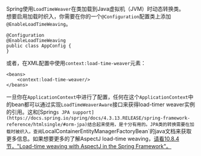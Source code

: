 Spring使用`LoadTimeWeaver`在类加载到Java虚拟机（JVM）时动态转换类。  
想要启用加载时织入，你需要在你的一个`@Configuration`配置类上添加`@EnableLoadTimeWeaving`。

```
@Configuration
@EnableLoadTimeWeaving
public class AppConfig {
}
```
或者，在XML配置中使用`context:load-time-weaver`元素：

```
<beans>
    <context:load-time-weaver/>
</beans>
```
一旦你在`ApplicationContext`中进行了配置，任何在这个`ApplicationContext`中的bean都可以通过实现`LoadTimeWeaverAware`接口来获得load-timer weaver实例的引用。这和[Spring`s JPA support](https://docs.spring.io/spring/docs/4.3.13.RELEASE/spring-framework-reference/htmlsingle/#orm-jpa)结合起来使用，是十分有用的。JPA类的转换需要在加载时被织入。查阅`LocalContainerEntityManagerFactoryBean`的java文档来获取更多信息。如果想要更多的了解AspectJ load-time weaving，[请看10.8.4节，"Load-time weaving with AspectJ in the Spring Framework"。](https://docs.spring.io/spring/docs/4.3.13.RELEASE/spring-framework-reference/htmlsingle/#aop-aj-ltw)